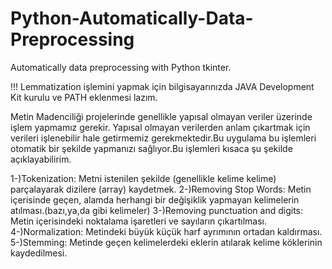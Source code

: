 # Python-Automatically-Data-Preprocessing
Automatically data preprocessing with Python tkinter.

!!! Lemmatization işlemini yapmak için bilgisayarınızda JAVA Development Kit kurulu ve PATH eklenmesi lazım.

Metin Madenciliği projelerinde genellikle yapısal olmayan veriler üzerinde işlem yapmamız gerekir. Yapısal olmayan verilerden anlam çıkartmak için verileri işlenebilir hale getirmemiz gerekmektedir.Bu uygulama bu işlemleri otomatik bir şekilde yapmanızı sağlıyor.Bu işlemleri kısaca şu şekilde açıklayabilirim.

1-)Tokenization: Metni istenilen şekilde (genellikle kelime kelime) parçalayarak dizilere (array) kaydetmek.
2-)Removing Stop Words: Metin içerisinde geçen, alamda herhangi bir değişiklik yapmayan kelimelerin atılması.(bazı,ya,da gibi kelimeler)
3-)Removing punctuation and digits: Metin içerisindeki noktalama işaretleri ve sayıların çıkartılması.
4-)Normalization: Metindeki büyük küçük harf ayrımının ortadan kaldırması.
5-)Stemming: Metinde geçen kelimelerdeki eklerin atılarak kelime köklerinin kaydedilmesi.

